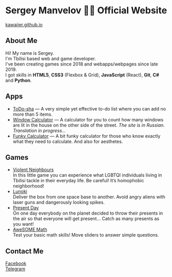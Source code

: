 # Sergey Manvelov 💁‍♂️ Official Website

[kawaiier.github.io](https://kawaiier.github.io/)

## About Me
Hi! My name is Sergey.  
I'm Tbilisi based web and game developer.  
I've been creating games since 2018 and webapps/webpages since late 2019.  
I got skills in **HTML5**, **CSS3** (Flexbox & Grid), **JavaScript** (React), **Git**, **C#** and **Python**.

## Apps
* [ToDo-sha](https://kawaiier.github.io/apps/todo/) — A very simple yet effective to-do list where you can add no more than 5 items.
* [Window Calculator](https://kawaiier.github.io/apps/calc/) — A calculator for you to count how many windows are lit in the house on the other side of the street. *The site is in Russian. Translation in progress…*
* [Funky Calculator](https://kawaiier.github.io/apps/fcalc/) — A bit funky calculator for those who know exactly what they need to calculate. And also for aesthetes. 

## Games
* [Violent Neighbours](https://kawaiier.itch.io/violent-neighbours)  
In this little game you can experience what LGBTQI individuals living in Tbilisi tackle in their everyday life. Be careful! It’s homophobic neighborhood!
* [Lunoki](https://kawaiier.itch.io/lunoki)  
Deliver the box from one space base to another. Avoid angry aliens with laser guns and dangerously looking spikes.
* [Present Day](https://kawaiier.itch.io/present-day)  
On one day everybody on the planet decided to throw their presents in the air so that everyone will get present… Catch as many presents as you want!
* [AweSOME Math](https://kawaiier.itch.io/awesome-math)  
Test your basic math skills! Move sliders to answer simple questions.

## Contact Me
[Facebook](https://www.facebook.com/Kawaiier)  
[Telegram](https://t.me/kawaiier)